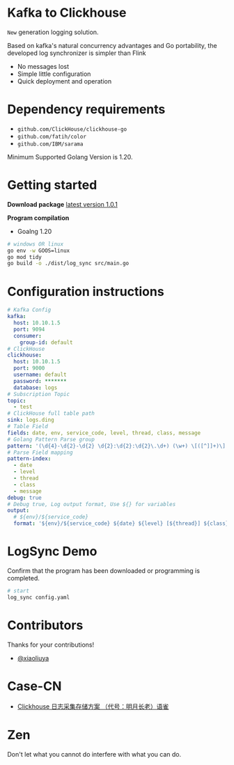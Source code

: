 # Kafka to Clickhouse

`New` generation logging solution.

Based on kafka's natural concurrency advantages and Go portability, the developed log synchronizer is simpler than Flink

- No messages lost
- Simple little configuration
- Quick deployment and operation

# Dependency requirements

- `github.com/ClickHouse/clickhouse-go`
- `github.com/fatih/color`
- `github.com/IBM/sarama`

Minimum Supported Golang Version is 1.20.


# Getting started

**Download package**
[latest version 1.0.1](https://github.com/xxscloud5722/kafka_to_clickhouse/releases)

**Program compilation**
- Goalng 1.20

```bash
# windows OR linux
go env -w GOOS=linux
go mod tidy
go build -o ./dist/log_sync src/main.go
```

# Configuration instructions
```yaml
# Kafka Config
kafka:
  host: 10.10.1.5
  port: 9094
  consumer:
    group-id: default
# ClickHouse
clickhouse:
  host: 10.10.1.5
  port: 9000
  username: default
  password: *******
  database: logs
# Subscription Topic
topic:
  - test
# ClickHouse full table path
sink: logs.ding
# Table Field
fields: date, env, service_code, level, thread, class, message
# Golang Pattern Parse group
pattern: '(\d{4}-\d{2}-\d{2} \d{2}:\d{2}:\d{2}\.\d+) (\w+) \[([^]]+)\] ([^:]+) : (.+[\s\S]*)'
# Parse Field mapping
pattern-index:
  - date
  - level
  - thread
  - class
  - message
debug: true
# Debug true, Log output format, Use ${} for variables
output:
  # ${env}/${service_code}
  format: '${env}/${service_code} ${date} ${level} [${thread}] ${class} : ${message}'

```

# LogSync Demo
Confirm that the program has been downloaded or programming is completed.

```bash
# start 
log_sync config.yaml
```

# Contributors

Thanks for your contributions!

- [@xiaoliuya](https://github.com/xxscloud5722/)

# Case-CN
- [Clickhouse 日志采集存储方案 （代号：明月长老）语雀](https://www.yuque.com/mcat/uggxu0/mfgouabbgg5rs8rq#OHjNq)

# Zen
Don't let what you cannot do interfere with what you can do.
